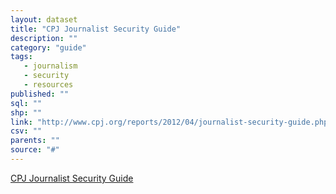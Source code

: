 ```yaml
---
layout: dataset
title: "CPJ Journalist Security Guide"
description: ""
category: "guide"
tags: 
   - journalism
   - security
   - resources
published: ""
sql: ""
shp: ""
link: "http://www.cpj.org/reports/2012/04/journalist-security-guide.php"
csv: ""
parents: ""
source: "#"
---
```

[CPJ Journalist Security Guide]

[CPJ Journalist Security Guide]: http://www.cpj.org/reports/2012/04/journalist-security-guide.php
<p class='data desc'></p>
